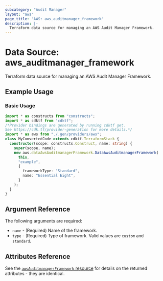 ```yaml
---
subcategory: "Audit Manager"
layout: "aws"
page_title: "AWS: aws_auditmanager_framework"
description: |-
  Terraform data source for managing an AWS Audit Manager Framework.
---
```


# Data Source: aws_auditmanager_framework

Terraform data source for managing an AWS Audit Manager Framework.

## Example Usage

### Basic Usage

```typescript
import * as constructs from "constructs";
import * as cdktf from "cdktf";
/*Provider bindings are generated by running cdktf get.
See https://cdk.tf/provider-generation for more details.*/
import * as aws from "./.gen/providers/aws";
class MyConvertedCode extends cdktf.TerraformStack {
  constructor(scope: constructs.Construct, name: string) {
    super(scope, name);
    new aws.dataAwsAuditmanagerFramework.DataAwsAuditmanagerFramework(
      this,
      "example",
      {
        frameworkType: "Standard",
        name: "Essential Eight",
      }
    );
  }
}

```

## Argument Reference

The following arguments are required:

* `name` - (Required) Name of the framework.
* `type` - (Required) Type of framework. Valid values are `custom` and `standard`.

## Attributes Reference

See the [`awsAuditmanagerFramework` resource](/docs/providers/aws/r/auditmanager_framework.html) for details on the returned attributes - they are identical.

<!-- cache-key: cdktf-0.17.0-pre.15 input-361143d71203003ddadf60a26ffe61ca91f4b7ee0659b8f3bd8c63f324356f3b -->